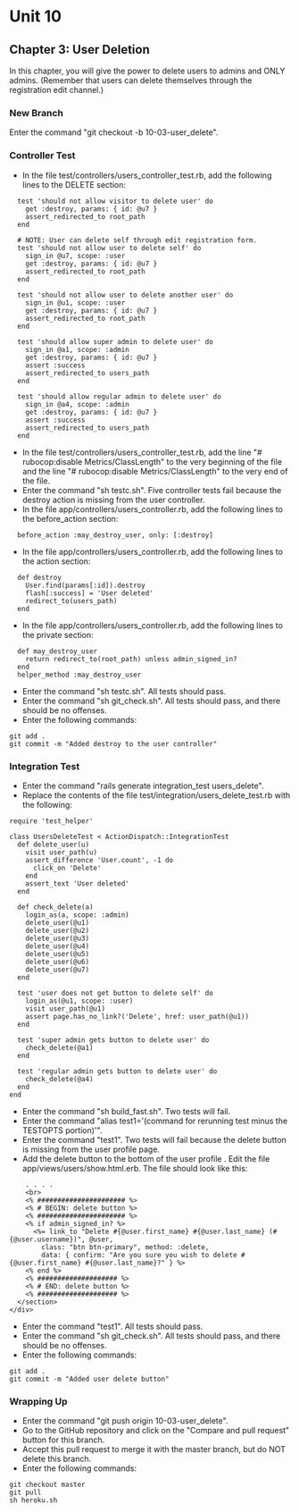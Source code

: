 # Unit 10
## Chapter 3: User Deletion

In this chapter, you will give the power to delete users to admins and ONLY admins.  (Remember that users can delete themselves through the registration edit channel.)  

### New Branch
Enter the command "git checkout -b 10-03-user_delete".

### Controller Test
* In the file test/controllers/users_controller_test.rb, add the following lines to the DELETE section:
```
  test 'should not allow visitor to delete user' do
    get :destroy, params: { id: @u7 }
    assert_redirected_to root_path
  end

  # NOTE: User can delete self through edit registration form.
  test 'should not allow user to delete self' do
    sign_in @u7, scope: :user
    get :destroy, params: { id: @u7 }
    assert_redirected_to root_path
  end

  test 'should not allow user to delete another user' do
    sign_in @u1, scope: :user
    get :destroy, params: { id: @u7 }
    assert_redirected_to root_path
  end

  test 'should allow super admin to delete user' do
    sign_in @a1, scope: :admin
    get :destroy, params: { id: @u7 }
    assert :success
    assert_redirected_to users_path
  end

  test 'should allow regular admin to delete user' do
    sign_in @a4, scope: :admin
    get :destroy, params: { id: @u7 }
    assert :success
    assert_redirected_to users_path
  end
```
* In the file test/controllers/users_controller_test.rb, add the line "# rubocop:disable Metrics/ClassLength" to the very beginning of the file and the line "# rubocop:disable Metrics/ClassLength" to the very end of the file.
* Enter the command "sh testc.sh".  Five controller tests fail because the destroy action is missing from the user controller.
* In the file app/controllers/users_controller.rb, add the following lines to the before_action section:
```
  before_action :may_destroy_user, only: [:destroy]
```
* In the file app/controllers/users_controller.rb, add the following lines to the action section:
```
  def destroy
    User.find(params[:id]).destroy
    flash[:success] = 'User deleted'
    redirect_to(users_path)
  end
```
* In the file app/controllers/users_controller.rb, add the following lines to the private section:
```
  def may_destroy_user
    return redirect_to(root_path) unless admin_signed_in?
  end
  helper_method :may_destroy_user
```
* Enter the command "sh testc.sh".  All tests should pass.
* Enter the command "sh git_check.sh".  All tests should pass, and there should be no offenses.
* Enter the following commands:
```
git add .
git commit -m "Added destroy to the user controller"
```

### Integration Test
* Enter the command "rails generate integration_test users_delete".
* Replace the contents of the file test/integration/users_delete_test.rb with the following:
```
require 'test_helper'

class UsersDeleteTest < ActionDispatch::IntegrationTest
  def delete_user(u)
    visit user_path(u)
    assert_difference 'User.count', -1 do
      click_on 'Delete'
    end
    assert_text 'User deleted'
  end

  def check_delete(a)
    login_as(a, scope: :admin)
    delete_user(@u1)
    delete_user(@u2)
    delete_user(@u3)
    delete_user(@u4)
    delete_user(@u5)
    delete_user(@u6)
    delete_user(@u7)
  end

  test 'user does not get button to delete self' do
    login_as(@u1, scope: :user)
    visit user_path(@u1)
    assert page.has_no_link?('Delete', href: user_path(@u1))
  end

  test 'super admin gets button to delete user' do
    check_delete(@a1)
  end

  test 'regular admin gets button to delete user' do
    check_delete(@a4)
  end
end
```
* Enter the command "sh build_fast.sh".  Two tests will fail.
* Enter the command "alias test1='(command for rerunning test minus the TESTOPTS portion)'".
* Enter the command "test1".  Two tests will fail because the delete button is missing from the user profile page.
* Add the delete button to the bottom of the user profile .  Edit the file app/views/users/show.html.erb.  The file should look like this:
```
    . . . .
    <br>
    <% ###################### %>
    <% # BEGIN: delete button %>
    <% ###################### %>
    <% if admin_signed_in? %>
      <%= link_to "Delete #{@user.first_name} #{@user.last_name} (#{@user.username})", @user,
        class: "btn btn-primary", method: :delete,
        data: { confirm: "Are you sure you wish to delete #{@user.first_name} #{@user.last_name}?" } %>
    <% end %>
    <% #################### %>
    <% # END: delete button %>
    <% #################### %>
  </section>
</div>
```
* Enter the command "test1".  All tests should pass.
* Enter the command "sh git_check.sh".  All tests should pass, and there should be no offenses.
* Enter the following commands:
```
git add .
git commit -m "Added user delete button"
```

### Wrapping Up
* Enter the command "git push origin 10-03-user_delete".
* Go to the GitHub repository and click on the "Compare and pull request" button for this branch.
* Accept this pull request to merge it with the master branch, but do NOT delete this branch.
* Enter the following commands:
```
git checkout master
git pull
sh heroku.sh
```
